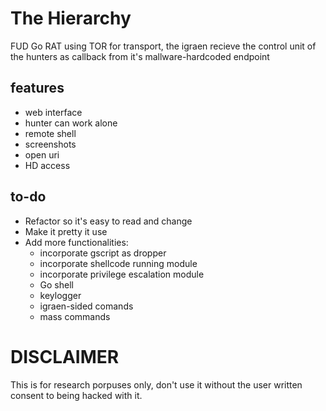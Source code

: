 # The Hierarchy
FUD Go RAT using TOR for transport, the igraen recieve the control unit of the hunters as callback from it's mallware-hardcoded endpoint

## features
 - web interface
 - hunter can work alone
 - remote shell
 - screenshots
 - open uri
 - HD access

## to-do
 - Refactor so it's easy to read and change
 - Make it pretty it use
 - Add more functionalities:
   - incorporate gscript as dropper
   - incorporate shellcode running module
   - incorporate privilege escalation module
   - Go shell
   - keylogger
   - igraen-sided comands 
   - mass commands

# DISCLAIMER
This is for research porpuses only, don't use it without the user written consent to being hacked with it.
